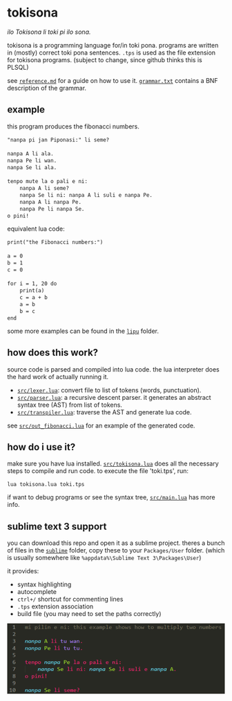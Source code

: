 # tokisona
_ilo Tokisona li toki pi ilo sona._

tokisona is a programming language for/in toki pona. programs are written in (mostly) correct toki pona sentences. `.tps` is used as the file extension for tokisona programs. (subject to change, since github thinks this is PLSQL)

see [`reference.md`](reference.md) for a guide on how to use it. [`grammar.txt`](grammar.txt) contains a BNF description of the grammar.

## example
this program produces the fibonacci numbers.

	"nanpa pi jan Piponasi:" li seme?

	nanpa A li ala.
	nanpa Pe li wan.
	nanpa Se li ala.

	tenpo mute la o pali e ni:
		nanpa A li seme?
		nanpa Se li ni: nanpa A li suli e nanpa Pe.
		nanpa A li nanpa Pe.
		nanpa Pe li nanpa Se.
	o pini!

equivalent lua code:

	print("the Fibonacci numbers:")

	a = 0
	b = 1
	c = 0

	for i = 1, 20 do
		print(a)
		c = a + b
		a = b
		b = c
	end

some more examples can be found in the [`lipu`](lipu) folder.

## how does this work?
source code is parsed and compiled into lua code. the lua interpreter does the hard work of actually running it.

 * [`src/lexer.lua`](src/lexer.lua): convert file to list of tokens (words, punctuation).
 * [`src/parser.lua`](src/parser.lua): a recursive descent parser. it generates an abstract syntax tree (AST) from list of tokens.
 * [`src/transpiler.lua`](src/transpiler.lua): traverse the AST and generate lua code.

see [`src/out_fibonacci.lua`](src/out_fibonacci.lua) for an example of the generated code.

## how do i use it?
make sure you have lua installed. [`src/tokisona.lua`](src/tokisona.lua) does all the necessary steps to compile and run code. to execute the file 'toki.tps', run:

	lua tokisona.lua toki.tps

if want to debug programs or see the syntax tree, [`src/main.lua`](src/main.lua) has more info.

## sublime text 3 support
you can download this repo and open it as a sublime project.
theres a bunch of files in the [`sublime`](sublime) folder, copy these to your `Packages/User` folder. (which is usually somewhere like `%appdata%\Sublime Text 3\Packages\User`)

it provides:
* syntax highlighting
* autocomplete
* `ctrl+/` shortcut for commenting lines
* `.tps` extension association
* build file (you may need to set the paths correctly)

![syntax highlighting](syntax_highlight.png)
